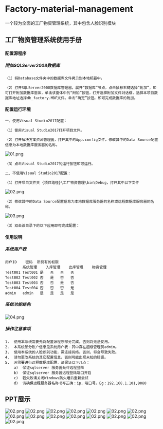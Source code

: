 # Factory-material-management
一个较为全面的工厂物资管理系统，其中包含人脸识别模块


## 工厂物资管理系统使用手册


#### 配置源程序

##### 附加SQLServer2008数据库
	
	（1）将Database文件夹中的数据库文件拷贝到本地机器中。
	
	（2）打开SQLServer2008数据库管理器，展开“数据库”节点，点击鼠标右键选择“附加”，即可打开附加数据库窗体，单击该窗体中的“附加”按钮，打开选择附加文件对话框，选择本项目数据库地址选择db_factory.MDF文件。单击“确定”按钮。即可完成数据库的附加。


#### 配置运行环境
	
	一、使用Visual Studio2017配置：
	
	（1）使用Visual Studio2017打开项目文件。
	
	（2）打开解决方案资源管理器，打开其中的App.config文件。修改其中的Data Source配置信息为本地数据库服务器的名称。
	
![01.png](https://github.com/kleinlsl/Factory-material-management/blob/master/image/doc/01.png)
 
	（3）点击Visual Studio2017的运行按钮即可运行。

	二、不使用Visual Studio2017配置：
	
	（1）打开项目文件夹 {项目路径}\工厂物资管理\bin\Debug，打开其中以下文件
![02.png](https://github.com/kleinlsl/Factory-material-management/blob/master/image/doc/02.png)
	
	（2）修改其中的Data Source配置信息为本地数据库服务器的名称或远程数据库服务器的名称。
![03.png](https://github.com/kleinlsl/Factory-material-management/blob/master/image/doc/01.png)
	
	（3）双击该目录下的以下应用即可完成配置：
 
#### 使用说明

##### 系统用户表

	用户ID	密码	所具有的权限
			系统管理	入库管理	出库管理	物资管理
	Test001	Test001	是	否	否	否
	Test002	Test002	否	是	否	否
	Test003	Test003	否	否	是	否
	Test004	Test004	否	否	否	是
	admin	admin	是	是	是	是



##### 系统功能结构

![04.png](https://github.com/kleinlsl/Factory-material-management/blob/master/image/doc/03.png)
 
##### 操作注意事项
	1.	使用本系统需要先将配置源程序部分完成，否则将无法使用。
	2.	本系统部分账户信息见系统用户表：其中存在超级管理员admin。
	3.	使用本系统的人脸识别功能，需连接网络。否则，将会导致失败。
	4.	请勿更改系统的其它配置信息，否则可能出现未知的错误。
	5.	若需要进行远程数据库配置，请保证以下几点：
		a)	保证sqlserver 服务器允许远程登陆
		b)	保证sqlserver 服务器远程登陆端口开启
		c)	若失败请关闭Windows防火墙后重新尝试
		d)	请确保远程服务器名称书写正确：ip，端口号。Eg：192.168.1.101,8080



## PPT展示
![02.png](https://github.com/kleinlsl/Factory-material-management/blob/master/image/ppt/%E5%B9%BB%E7%81%AF%E7%89%871.JPG)
![02.png](https://github.com/kleinlsl/Factory-material-management/blob/master/image/ppt/%E5%B9%BB%E7%81%AF%E7%89%872.JPG)
![02.png](https://github.com/kleinlsl/Factory-material-management/blob/master/image/ppt/%E5%B9%BB%E7%81%AF%E7%89%873.JPG)
![02.png](https://github.com/kleinlsl/Factory-material-management/blob/master/image/ppt/%E5%B9%BB%E7%81%AF%E7%89%874.JPG)
![02.png](https://github.com/kleinlsl/Factory-material-management/blob/master/image/ppt/%E5%B9%BB%E7%81%AF%E7%89%875.JPG)
![02.png](https://github.com/kleinlsl/Factory-material-management/blob/master/image/ppt/%E5%B9%BB%E7%81%AF%E7%89%876.JPG)
![02.png](https://github.com/kleinlsl/Factory-material-management/blob/master/image/ppt/%E5%B9%BB%E7%81%AF%E7%89%877.JPG)
![02.png](https://github.com/kleinlsl/Factory-material-management/blob/master/image/ppt/%E5%B9%BB%E7%81%AF%E7%89%878.JPG)
![02.png](https://github.com/kleinlsl/Factory-material-management/blob/master/image/ppt/%E5%B9%BB%E7%81%AF%E7%89%879.JPG)
![02.png](https://github.com/kleinlsl/Factory-material-management/blob/master/image/ppt/%E5%B9%BB%E7%81%AF%E7%89%8710.JPG)
![02.png](https://github.com/kleinlsl/Factory-material-management/blob/master/image/ppt/%E5%B9%BB%E7%81%AF%E7%89%8711.JPG)
![02.png](https://github.com/kleinlsl/Factory-material-management/blob/master/image/ppt/%E5%B9%BB%E7%81%AF%E7%89%8712.JPG)
![02.png](https://github.com/kleinlsl/Factory-material-management/blob/master/image/ppt/%E5%B9%BB%E7%81%AF%E7%89%8713.JPG)
![02.png](https://github.com/kleinlsl/Factory-material-management/blob/master/image/ppt/%E5%B9%BB%E7%81%AF%E7%89%8714.JPG)
![02.png](https://github.com/kleinlsl/Factory-material-management/blob/master/image/ppt/%E5%B9%BB%E7%81%AF%E7%89%8715.JPG)